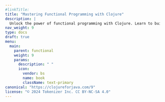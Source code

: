 ```yaml
---
#linkTitle: 
title: "Mastering Functional Programming with Clojure"
description: |
  Unlock the power of functional programming with Clojure. Learn to build efficient, scalable applications using immutable data structures, pure functions, and functional design patterns. Ideal for both new and seasoned developers.
nav_weight: 9
type: docs
draft: true
menu:
  main:
    parent: functional
    weight: 9
    params:
      description: " "
      icon:
        vendor: bs
        name: book
        className: text-primary
canonical: "https://clojureforjava.com/9"
license: "© 2024 Tokenizer Inc. CC BY-NC-SA 4.0"
---
```

